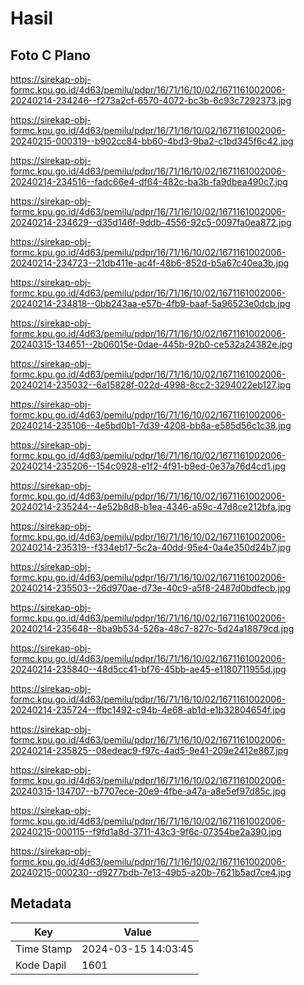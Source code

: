 # Hasil

## Foto C Plano

https://sirekap-obj-formc.kpu.go.id/4d63/pemilu/pdpr/16/71/16/10/02/1671161002006-20240214-234246--f273a2cf-6570-4072-bc3b-6c93c7292373.jpg

https://sirekap-obj-formc.kpu.go.id/4d63/pemilu/pdpr/16/71/16/10/02/1671161002006-20240215-000319--b902cc84-bb60-4bd3-9ba2-c1bd345f6c42.jpg

https://sirekap-obj-formc.kpu.go.id/4d63/pemilu/pdpr/16/71/16/10/02/1671161002006-20240214-234516--fadc66e4-df64-482c-ba3b-fa9dbea490c7.jpg

https://sirekap-obj-formc.kpu.go.id/4d63/pemilu/pdpr/16/71/16/10/02/1671161002006-20240214-234629--d35d146f-9ddb-4556-92c5-0097fa0ea872.jpg

https://sirekap-obj-formc.kpu.go.id/4d63/pemilu/pdpr/16/71/16/10/02/1671161002006-20240214-234723--21db411e-ac4f-48b6-852d-b5a67c40ea3b.jpg

https://sirekap-obj-formc.kpu.go.id/4d63/pemilu/pdpr/16/71/16/10/02/1671161002006-20240214-234818--0bb243aa-e57b-4fb9-baaf-5a96523e0dcb.jpg

https://sirekap-obj-formc.kpu.go.id/4d63/pemilu/pdpr/16/71/16/10/02/1671161002006-20240315-134651--2b06015e-0dae-445b-92b0-ce532a24382e.jpg

https://sirekap-obj-formc.kpu.go.id/4d63/pemilu/pdpr/16/71/16/10/02/1671161002006-20240214-235032--6a15828f-022d-4998-8cc2-3294022eb127.jpg

https://sirekap-obj-formc.kpu.go.id/4d63/pemilu/pdpr/16/71/16/10/02/1671161002006-20240214-235106--4e5bd0b1-7d39-4208-bb8a-e585d56c1c38.jpg

https://sirekap-obj-formc.kpu.go.id/4d63/pemilu/pdpr/16/71/16/10/02/1671161002006-20240214-235206--154c0928-e1f2-4f91-b9ed-0e37a76d4cd1.jpg

https://sirekap-obj-formc.kpu.go.id/4d63/pemilu/pdpr/16/71/16/10/02/1671161002006-20240214-235244--4e52b8d8-b1ea-4346-a59c-47d8ce212bfa.jpg

https://sirekap-obj-formc.kpu.go.id/4d63/pemilu/pdpr/16/71/16/10/02/1671161002006-20240214-235319--f334eb17-5c2a-40dd-95e4-0a4e350d24b7.jpg

https://sirekap-obj-formc.kpu.go.id/4d63/pemilu/pdpr/16/71/16/10/02/1671161002006-20240214-235503--26d970ae-d73e-40c9-a5f8-2487d0bdfecb.jpg

https://sirekap-obj-formc.kpu.go.id/4d63/pemilu/pdpr/16/71/16/10/02/1671161002006-20240214-235648--8ba9b534-526a-48c7-827c-5d24a18879cd.jpg

https://sirekap-obj-formc.kpu.go.id/4d63/pemilu/pdpr/16/71/16/10/02/1671161002006-20240214-235840--48d5cc41-bf76-45bb-ae45-e1180711955d.jpg

https://sirekap-obj-formc.kpu.go.id/4d63/pemilu/pdpr/16/71/16/10/02/1671161002006-20240214-235724--ffbc1492-c94b-4e68-ab1d-e1b32804654f.jpg

https://sirekap-obj-formc.kpu.go.id/4d63/pemilu/pdpr/16/71/16/10/02/1671161002006-20240214-235825--08edeac9-f97c-4ad5-9e41-209e2412e867.jpg

https://sirekap-obj-formc.kpu.go.id/4d63/pemilu/pdpr/16/71/16/10/02/1671161002006-20240315-134707--b7707ece-20e9-4fbe-a47a-a8e5ef97d85c.jpg

https://sirekap-obj-formc.kpu.go.id/4d63/pemilu/pdpr/16/71/16/10/02/1671161002006-20240215-000115--f9fd1a8d-3711-43c3-9f6c-07354be2a390.jpg

https://sirekap-obj-formc.kpu.go.id/4d63/pemilu/pdpr/16/71/16/10/02/1671161002006-20240215-000230--d9277bdb-7e13-49b5-a20b-7621b5ad7ce4.jpg


## Metadata

| Key        | Value               |
| ---------- | ------------------- |
| Time Stamp | 2024-03-15 14:03:45 |
| Kode Dapil | 1601                |



